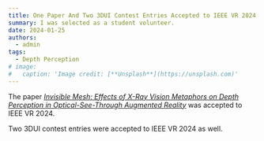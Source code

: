 ```yaml
---
title: One Paper And Two 3DUI Contest Entries Accepted to IEEE VR 2024
summary: I was selected as a student volunteer.
date: 2024-01-25
authors:
  - admin
tags:
  - Depth Perception
# image:
#   caption: 'Image credit: [**Unsplash**](https://unsplash.com)'
---
```


The paper [*Invisible Mesh: Effects of X-Ray Vision Metaphors on Depth Perception in Optical-See-Through Augmented Reality*](/publication/tan-invisible-2024/) was accepted to IEEE VR 2024.

Two 3DUI contest entries were accepted to IEEE VR 2024 as well.